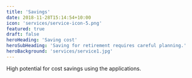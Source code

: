 ```yaml
---
title: 'Savings'
date: 2018-11-28T15:14:54+10:00
icon: 'services/service-icon-5.png'
featured: true
draft: false
heroHeading: 'Saving cost'
heroSubHeading: 'Saving for retirement requires careful planning.'
heroBackground: 'services/service1.jpg'
---
```


High potential for cost savings using the applications.